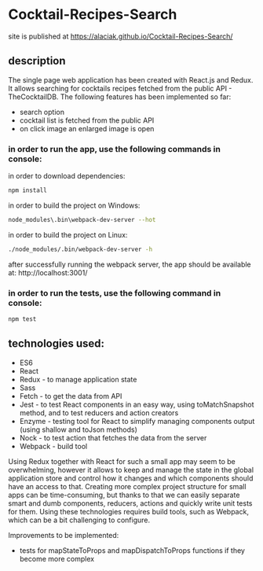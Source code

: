 # Cocktail-Recipes-Search
site is published at https://alaciak.github.io/Cocktail-Recipes-Search/

## description
The single page web application has been created with React.js and Redux.
It allows searching for cocktails recipes fetched from the public API - TheCocktailDB.
The following features has been implemented so far:
* search option
* cocktail list is fetched from the public API
* on click image an enlarged image is open

### in order to run the app, use the following commands in console:
in order to download dependencies:
``` bash
npm install
```
in order to build the project on Windows:
``` bash
node_modules\.bin\webpack-dev-server --hot
```
in order to build the project on Linux:
``` bash
./node_modules/.bin/webpack-dev-server -h
```

after successfully running the webpack server, the app should be available at: http://localhost:3001/

### in order to run the tests, use the following command in console:
``` bash
npm test
```

## technologies used:
* ES6
* React
* Redux - to manage application state
* Sass
* Fetch - to get the data from API
* Jest - to test React components in an easy way, using toMatchSnapshot method, and to test reducers and action creators
* Enzyme - testing tool for React to simplify managing components output (using shallow and toJson methods)
* Nock - to test action that fetches the data from the server
* Webpack - build tool

Using Redux together with React for such a small app may seem to be overwhelming, however it allows to keep and manage the state in the global application store and control how it changes and which components should have an access to that.
Creating more complex project structure for small apps can be time-consuming, but thanks to that we can easily separate smart and dumb components, reducers, actions and quickly write unit tests for them.
Using these technologies requires build tools, such as Webpack, which can be a bit challenging to configure.

Improvements to be implemented:
* tests for mapStateToProps and mapDispatchToProps functions if they become more complex
